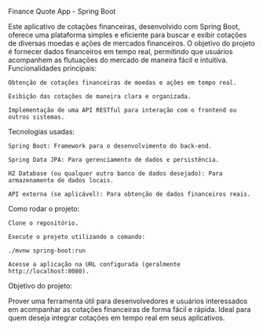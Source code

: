 Finance Quote App - Spring Boot

Este aplicativo de cotações financeiras, desenvolvido com Spring Boot, oferece uma plataforma simples e eficiente para buscar e exibir cotações de diversas moedas e ações de mercados financeiros. O objetivo do projeto é fornecer dados financeiros em tempo real, permitindo que usuários acompanhem as flutuações do mercado de maneira fácil e intuitiva.
Funcionalidades principais:

    Obtenção de cotações financeiras de moedas e ações em tempo real.

    Exibição das cotações de maneira clara e organizada.

    Implementação de uma API RESTful para interação com o frontend ou outros sistemas.

Tecnologias usadas:

    Spring Boot: Framework para o desenvolvimento do back-end.

    Spring Data JPA: Para gerenciamento de dados e persistência.

    H2 Database (ou qualquer outro banco de dados desejado): Para armazenamento de dados locais.

    API externa (se aplicável): Para obtenção de dados financeiros reais.

Como rodar o projeto:

    Clone o repositório.

    Execute o projeto utilizando o comando:

    ./mvnw spring-boot:run

    Acesse a aplicação na URL configurada (geralmente http://localhost:8080).

Objetivo do projeto:

Prover uma ferramenta útil para desenvolvedores e usuários interessados em acompanhar as cotações financeiras de forma fácil e rápida. Ideal para quem deseja integrar cotações em tempo real em seus aplicativos.
